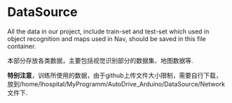 # DataSource

All the data in our project, include train-set and test-set which used in object recognition and maps used in Nav, should be saved in this file container. 

本部分存放各类数据，主要包括视觉识别部分的数据集、地图数据等.

**特别注意**，训练所使用的数据，由于github上传文件大小限制，需要自行下载，
放到/home/lhospital/MyProgramm/AutoDrive_Arduino/DataSource/Network文件下.